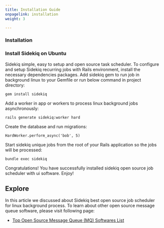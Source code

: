 ```yaml
---
title: Installation Guide
onpagelink: installation
weight: 3

---
```


### Installation

### Install Sidekiq on Ubuntu

Sidekiq simple, easy to setup and open source task scheduler. To configure and setup Sidekiq recurring jobs with Rails environment, install the necessary dependencies packages. Add sidekiq gem to run job in background linux to your Gemfile or run below command in project directory:

    gem install sidekiq

Add a worker in app or workers to process linux background jobs asynchronously:

    rails generate sidekiq:worker hard

Create the database and run migrations:

    HardWorker.perform_async('bob', 5)

Start sidekiq unique jobs from the root of your Rails application so the jobs will be processed:

    bundle exec sidekiq

Congratulations! You have successfully installed sidekiq open source job scheduler with ui software. Enjoy!

Explore
-------

In this article we discussed about Sidekiq best open source job scheduler for linux background process. To learn about other open source message queue software, please visit following page:

*   [Top Open Source Message Queue (MQ) Softwares List](https://products.containerize.com/message-queue-software/)